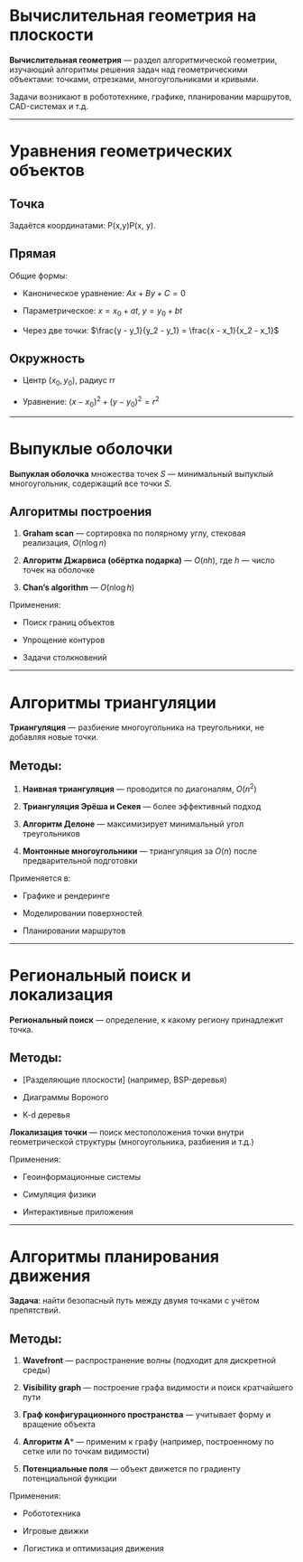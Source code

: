 # Вычислительная геометрия на плоскости

**Вычислительная геометрия** — раздел алгоритмической геометрии, изучающий алгоритмы решения задач над геометрическими объектами: точками, отрезками, многоугольниками и кривыми.

Задачи возникают в робототехнике, графике, планировании маршрутов, CAD-системах и т.д.

---

# Уравнения геометрических объектов

## Точка

Задаётся координатами: P(x,y)P(x, y).

## Прямая

Общие формы:

- Каноническое уравнение: $Ax + By + C = 0$
    
- Параметрическое: $x = x_0 + at, \; y = y_0 + bt$
    
- Через две точки: $\frac{y - y_1}{y_2 - y_1} = \frac{x - x_1}{x_2 - x_1}$
    

## Окружность

- Центр $(x_0, y_0)$, радиус rr
    
- Уравнение: $(x - x_0)^2 + (y - y_0)^2 = r^2$
    

---

# Выпуклые оболочки

**Выпуклая оболочка** множества точек $S$ — минимальный выпуклый многоугольник, содержащий все точки $S$.

## Алгоритмы построения

1. **Graham scan** — сортировка по полярному углу, стековая реализация, $O(n \log n)$
    
2. **Алгоритм Джарвиса (обёртка подарка)** — $O(nh)$, где $h$ — число точек на оболочке
    
3. **Chan’s algorithm** — $O(n \log h)$
    

Применения:

- Поиск границ объектов
    
- Упрощение контуров
    
- Задачи столкновений
    

---

# Алгоритмы триангуляции

**Триангуляция** — разбиение многоугольника на треугольники, не добавляя новые точки.

## Методы:

1. **Наивная триангуляция** — проводится по диагоналям, $O(n^2)$
    
2. **Триангуляция Эрёша и Секея** — более эффективный подход
    
3. **Алгоритм Делоне** — максимизирует минимальный угол треугольников
    
4. **Монтонные многоугольники** — триангуляция за $O(n)$ после предварительной подготовки
    

Применяется в:

- Графике и рендеринге
    
- Моделировании поверхностей
    
- Планировании маршрутов
    

---

# Региональный поиск и локализация

**Региональный поиск** — определение, к какому региону принадлежит точка.

## Методы:

- [Разделяющие плоскости] (например, BSP-деревья)
    
- Диаграммы Вороного
    
- K-d деревья
    

**Локализация точки** — поиск местоположения точки внутри геометрической структуры (многоугольника, разбиения и т.д.)

Применения:

- Геоинформационные системы
    
- Симуляция физики
    
- Интерактивные приложения
    

---

# Алгоритмы планирования движения

**Задача**: найти безопасный путь между двумя точками с учётом препятствий.

## Методы:

1. **Wavefront** — распространение волны (подходит для дискретной среды)
    
2. **Visibility graph** — построение графа видимости и поиск кратчайшего пути
    
3. **Граф конфигурационного пространства** — учитывает форму и вращение объекта
    
4. **Алгоритм A*** — применим к графу (например, построенному по сетке или по точкам видимости)
    
5. **Потенциальные поля** — объект движется по градиенту потенциальной функции
    

Применения:

- Робототехника
    
- Игровые движки
    
- Логистика и оптимизация движения